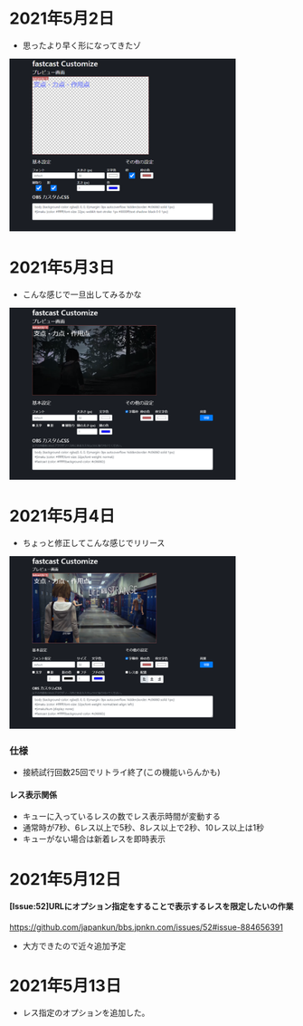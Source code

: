 # 2021年5月2日

- 思ったより早く形になってきたゾ

<img src="https://raw.githubusercontent.com/japankun/bbs.jpnkn.com/master/upload/images/fastcast_customize.html.png" width="400">

# 2021年5月3日

- こんな感じで一旦出してみるかな

<img src="https://raw.githubusercontent.com/japankun/bbs.jpnkn.com/master/upload/images/fastcast_customize.html-2.png" width="400">

# 2021年5月4日

- ちょっと修正してこんな感じでリリース

<img src="https://raw.githubusercontent.com/japankun/bbs.jpnkn.com/master/upload/images/fastcast_customize-20210504.png" width="400">

### 仕様

- 接続試行回数25回でリトライ終了(この機能いらんかも)

#### レス表示関係

- キューに入っているレスの数でレス表示時間が変動する
- 通常時が7秒、6レス以上で5秒、8レス以上で2秒、10レス以上は1秒
- キューがない場合は新着レスを即時表示

# 2021年5月12日

#### [Issue:52]URLにオプション指定をすることで表示するレスを限定したいの作業
https://github.com/japankun/bbs.jpnkn.com/issues/52#issue-884656391

 - 大方できたので近々追加予定

# 2021年5月13日

- レス指定のオプションを追加した。
